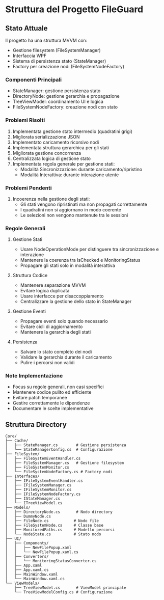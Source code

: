 # Struttura del Progetto FileGuard

## Stato Attuale
Il progetto ha una struttura MVVM con:
- Gestione filesystem (FileSystemManager)
- Interfaccia WPF
- Sistema di persistenza stato (StateManager)
- Factory per creazione nodi (FileSystemNodeFactory)

### Componenti Principali
- StateManager: gestione persistenza stato
- DirectoryNode: gestione gerarchia e propagazione
- TreeViewModel: coordinamento UI e logica
- FileSystemNodeFactory: creazione nodi con stato

### Problemi Risolti
1. Implementata gestione stato intermedio (quadratini grigi)
2. Migliorata serializzazione JSON
3. Implementato caricamento ricorsivo nodi
4. Implementata struttura gerarchica per gli stati
5. Migliorata gestione concorrenza
6. Centralizzata logica di gestione stato
7. Implementata regola generale per gestione stati:
   - Modalità Sincronizzazione: durante caricamento/ripristino
   - Modalità Interattiva: durante interazione utente

### Problemi Pendenti
1. Incoerenza nella gestione degli stati:
   - Gli stati vengono ripristinati ma non propagati correttamente
   - I quadratini non si aggiornano in modo coerente
   - Le selezioni non vengono mantenute tra le sessioni

### Regole Generali
1. Gestione Stati
   - Usare NodeOperationMode per distinguere tra sincronizzazione e interazione
   - Mantenere la coerenza tra IsChecked e MonitoringStatus
   - Propagare gli stati solo in modalità interattiva

2. Struttura Codice
   - Mantenere separazione MVVM
   - Evitare logica duplicata
   - Usare interfacce per disaccoppiamento
   - Centralizzare la gestione dello stato in StateManager

3. Gestione Eventi
   - Propagare eventi solo quando necessario
   - Evitare cicli di aggiornamento
   - Mantenere la gerarchia degli stati

4. Persistenza
   - Salvare lo stato completo dei nodi
   - Validare la gerarchia durante il caricamento
   - Pulire i percorsi non validi

### Note Implementazione
- Focus su regole generali, non casi specifici
- Mantenere codice pulito ed efficiente
- Evitare patch temporanee
- Gestire correttamente le dipendenze
- Documentare le scelte implementative

## Struttura Directory
```
Core/
├── Cache/
│   ├── StateManager.cs        # Gestione persistenza
│   └── StateManagerConfig.cs  # Configurazione
├── FileSystem/
│   ├── FileSystemEventHandler.cs
│   ├── FileSystemManager.cs   # Gestione filesystem
│   ├── FileSystemMonitor.cs
│   └── FileSystemNodeFactory.cs # Factory nodi
├── Interfaces/
│   ├── IFileSystemEventHandler.cs
│   ├── IFileSystemManager.cs
│   ├── IFileSystemMonitor.cs
│   ├── IFileSystemNodeFactory.cs
│   ├── IStateManager.cs
│   └── ITreeViewModel.cs
├── Models/
│   ├── DirectoryNode.cs       # Nodo directory
│   ├── DummyNode.cs
│   ├── FileNode.cs           # Nodo file
│   ├── FileSystemNode.cs     # Classe base
│   ├── MonitoredPaths.cs     # Modello percorsi
│   └── NodeState.cs          # Stato nodo
├── UI/
│   ├── Components/
│   │   ├── NewFilePopup.xaml
│   │   └── NewFilePopup.xaml.cs
│   ├── Converters/
│   │   └── MonitoringStatusConverter.cs
│   ├── App.xaml
│   ├── App.xaml.cs
│   ├── MainWindow.xaml
│   └── MainWindow.xaml.cs
└── ViewModels/
    ├── TreeViewModel.cs       # ViewModel principale
    └── TreeViewModelConfig.cs # Configurazione
